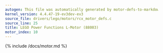 ```yaml
---
autogen: This file was automatically generated by motor-defs-to-markdown.py
kernel_version: 4.4.47-19-ev3dev-ev3
source_file: drivers/lego/motors/rcx_motor_defs.c
source_line: 25
title: LEGO Power Functions L-Motor (88003)
motor_index: 10
---
```


{% include /docs/motor.md %}
